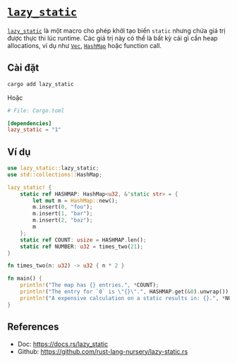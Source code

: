 # [`lazy_static`]

[`lazy_static`] là một macro cho phép khởi tạo biến `static` nhưng chứa giá trị
được thực thi lúc runtime. Các giá trị này có thể là bất kỳ cái gì cần heap allocations,
ví dụ như [`Vec`], [`HashMap`] hoặc function call.

## Cài đặt

```bash
cargo add lazy_static
```

Hoặc

```toml
# File: Cargo.toml

[dependencies]
lazy_static = "1"
```

## Ví dụ

```rust
use lazy_static::lazy_static;
use std::collections::HashMap;

lazy_static! {
    static ref HASHMAP: HashMap<u32, &'static str> = {
        let mut m = HashMap::new();
        m.insert(0, "foo");
        m.insert(1, "bar");
        m.insert(2, "baz");
        m
    };
    static ref COUNT: usize = HASHMAP.len();
    static ref NUMBER: u32 = times_two(21);
}

fn times_two(n: u32) -> u32 { n * 2 }

fn main() {
    println!("The map has {} entries.", *COUNT);
    println!("The entry for `0` is \"{}\".", HASHMAP.get(&0).unwrap());
    println!("A expensive calculation on a static results in: {}.", *NUMBER);
}
```

## References

- Doc: <https://docs.rs/lazy_static>
- Github: <https://github.com/rust-lang-nursery/lazy-static.rs>

[`lazy_static`]: https://docs.rs/lazy_static
[`Vec`]: https://doc.rust-lang.org/std/vec/struct.Vec.html
[`HashMap`]: https://doc.rust-lang.org/std/collections/struct.HashMap.html